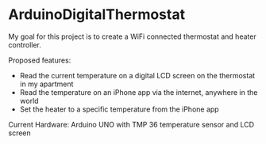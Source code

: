 # ArduinoDigitalThermostat

My goal for this project is to create a WiFi connected thermostat and heater controller.

Proposed features:
- Read the current temperature on a digital LCD screen on the thermostat in my apartment
- Read the temperature on an iPhone app via the internet, anywhere in the world
- Set the heater to a specific temperature from the iPhone app

Current Hardware:
Arduino UNO with TMP 36 temperature sensor and LCD screen
